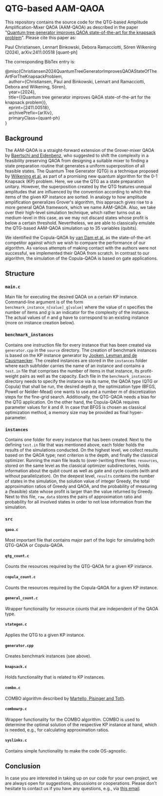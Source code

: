 # QTG-based AAM-QAOA

This repository contains the source code for the QTG-based Amplitude Amplification-Mixer QAOA (AAM-QAOA) as described in the paper "[Quantum tree generator improves QAOA state-of-the-art for the knapsack problem](https://arxiv.org/abs/2411.00518)". Please cite this paper as:

Paul Christiansen, Lennart Binkowski, Debora Ramacciotti, Sören Wilkening (2024), arXiv:2411.00518 [quant-ph]

The corresponding BibTex entry is:

@misc{Christiansen2024QuantumTreeGeneratorImprovesQAOAStateOfTheArtForTheKnapsackProblem,  
&nbsp;&nbsp; author={Christiansen, Paul and Binkowski, Lennart and Ramacciotti, Debora and Wilkening, Sören},  
&nbsp;&nbsp; year={2024},  
&nbsp;&nbsp; title={{Quantum tree generator improves QAOA state-of-the-art for the knapsack problem}},  
&nbsp;&nbsp; eprint={2411.00518},  
&nbsp;&nbsp; archivePrefix={arXiv},  
&nbsp;&nbsp; primaryClass={quant-ph}  
}

## Background 
The AAM-QAOA is a straight-forward extension of the Grover-mixer QAOA by 
[Baertschi and Eidenbenz](https://arxiv.org/abs/2006.00354), who suggested to shift the complexity in a feasibility 
preserving QAOA from designing a suitable mixer to finding a state preparation routine that generates a uniform 
superposition of all feasible states. The Quantum Tree Generator (QTG) is a technique proposed by 
[Wilkening et al.](https://arxiv.org/abs/2310.06623) as part of a promising new quantum algorithm for the 0-1 Knapsack
(KP) problem. Here, we use the QTG as a state preparation unitary. However, the superposition created by the QTG 
features unequal amplitudes that are influenced by the convention according to which the items of the given KP instance 
are sorted. In analogy to how amplitude amplification generalizes Grover's algorithm, this approach gives rise to a 
more general QAOA framework, which we name AAM-QAOA. Also, we take over their high-level simulation technique, which 
rather turns out as medium-level in this case, as we may not discard states whose profit is below a certain threshold. 
Nevertheless, we are able to classically emulate the QTG-based AAM-QAOA simulation up to 35 variables (qubits).

We identified the Copula-QAOA by [van Dam et al.](https://arxiv.org/abs/2108.08805) as the state-of-the-art competitor
against which we wish to compare the performance of our algorithm. As various attempts of making contact with the 
authors were not successful, we implemented their QAOA from scratch. In contrast to our algorithm, the simulation of
the Copula-QAOA is based on gate applications.


## Structure

### `main.c`

Main file for executing the desired QAOA on a certain KP instance. Command-line argument is of the form 
`benchmark_instance_n[value]_g[value]` where the value of $n$ specifies the number of items and $g$ is an indicator for
the complexity of the instance. The actual values of $n$ and $g$ have to correspond to an existing instance (more on 
instance creation below).

### `benchmark_instances`

Contains one instruction file for every instance that has been created via `generator.cpp` in the `source` directory.
The creation of benchmark instances is based on the KP instance generator by 
[Jooken, Leyman and de Causmaecker](https://www.sciencedirect.com/science/article/abs/pii/S037722172101016X). The 
created instances are stored in the `instances` folder where each subfolder carries the name of an instance and contains
a `test.in` file that comprises the number of items in that instance, its profit-weight pairs as well as the capacity. 
Each file in the `benchmark_instances` directory needs to specify the instance via its name, the QAOA type (QTG or 
Copula) that shall be run, the desired depth $p$, the optimization type (BFGS, Powell or Nelder-Mead) one wants to use 
and a number $m$ of discretization steps for the fine-grid search. Additionally, the QTG-QAOA needs a bias for the QTG 
application. On the other hand, the Copula-QAOA requires parameter values for $k$ and $\theta$. In case that BFGS is 
chosen as classical optimization method, a memory size may be provided as final hyper-parameter.

### `instances`

Contains one folder for every instance that has been created. Next to the defining `test.in` file that was mentioned 
above, each folder holds the results of the simulations conducted. On the highest level, we collect results based on
the QAOA type; next criterion is the depth, and finally the classical optimizer. Running the main file leads to
(over-)writing three files: `resources`, stored on the same level as the classical optimizer subdirectories, holds 
information about the qubit count as well as gate and cycle counts (with and without parallelization). On the deepest
level, `results` contains the number of states in the simulation, the solution value of integer Greedy, the total 
approximation ratios of Greedy and QAOA, and the probability of measuring a (feasible) state whose profit is larger than
the value returned by Greedy. Next to this file, `raw_data` stores the pairs of approximation ratio and probability for 
all involved states in order to not lose information from the simulation.

### `src`

#### `qaoa.c`

Most important file that contains major part of the logic for simulating both QTG-QAOA or Copula-QAOA.

#### `qtg_count.c`

Counts the resources required by the QTG-QAOA for a given KP instance.

#### `copula_count.c`

Counts the resources required by the Copula-QAOA for a given KP instance.

#### `general_count.c`

Wrapper functionality for resource counts that are independent of the QAOA type.

#### `stategen.c`

Applies the QTG to a given KP instance.

#### `generator.cpp`

Creates benchmark instances (see above).

#### `knapsack.c`

Holds functionality that is related to KP instances.

#### `combo.c`

COMBO algorithm described by [Martello, Pisinger and Toth](https://www.jstor.org/stable/2634886).

#### `combowrp.c`

Wrapper functionality for the COMBO algorithm. COMBO is used to determine the optimal solution of the respective KP 
instance at hand, which is needed, e.g., for calculating approximation ratios.

#### `syslinks.c`

Contains simple functionality to make the code OS-agnostic.


## Conclusion

In case you are interested in taking up on our code for your own project, we are always open for suggestions, 
discussions or cooperations. Please don't hesitate to contact us if you have any questions, e.g., via 
[this email](mailto:p.chr.1999@gmail.com).



  
